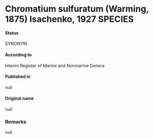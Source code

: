 # Chromatium sulfuratum (Warming, 1875) Isachenko, 1927 SPECIES

#### Status
SYNONYM

#### According to
Interim Register of Marine and Nonmarine Genera

#### Published in
null

#### Original name
null

### Remarks
null